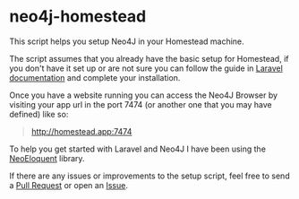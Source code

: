 # neo4j-homestead
This script helps you setup Neo4J in your Homestead machine. 

The script assumes that you already have the basic setup for Homestead, if you don't have it set up or are not sure you can follow the guide in [Laravel documentation](https://laravel.com/docs/5.2/homestead) and complete your installation.

Once you have a website running you can access the Neo4J Browser by visiting your app url in the port 7474 (or another one that you may have defined) like so: 

> http://homestead.app:7474

To help you get started with Laravel and Neo4J I have been using the [NeoEloquent](https://github.com/Vinelab/NeoEloquent) library.   

If there are any issues or improvements to the setup script, feel free to send a [Pull Request](https://github.com/heydavid713/neo4j-homestead/pulls) or open an [Issue](https://github.com/heydavid713/neo4j-homestead/issues).
